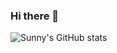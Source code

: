 ### Hi there 👋

<!--
**sunnynk19/sunnynk19** is a ✨ _special_ ✨ repository because its `README.md` (this file) appears on your GitHub profile.

Here are some ideas to get you started:

- 🔭 I’m currently working on ...
- 🌱 I’m currently learning ...
- 👯 I’m looking to collaborate on ...
- 🤔 I’m looking for help with ...
- 💬 Ask me about ...
- 📫 How to reach me: ...
- 😄 Pronouns: ...
- ⚡ Fun fact: ...
-->

![Sunny's GitHub stats](https://github-readme-stats.vercel.app/api?username=sunnynk19&hide=contribs,prs&count_private=true)

